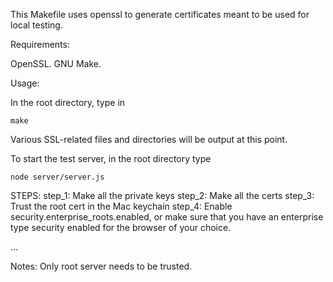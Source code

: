 This Makefile uses openssl to generate certificates meant to be used for local testing.

Requirements:

OpenSSL.
GNU Make.

Usage:

In the root directory, type in 

```
make
```

Various SSL-related files and directories will be output at this point.

To start the test server, in the root directory type

```
node server/server.js
```

STEPS:
step_1: Make all the private keys
step_2: Make all the certs
step_3: Trust the root cert in the Mac keychain
step_4: Enable security.enterprise_roots.enabled, or make sure that you have an enterprise type security enabled for the browser of your choice.

...


Notes:
Only root server needs to be trusted.